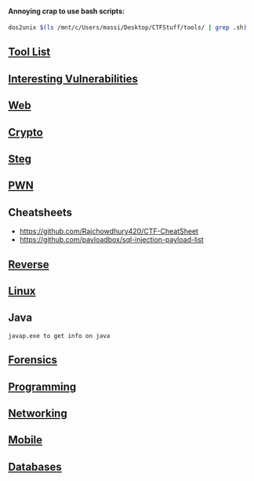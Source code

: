 #### Annoying crap to use bash scripts:
```bash
dos2unix $(ls /mnt/c/Users/massi/Desktop/CTFStuff/tools/ | grep .sh)
```
## [Tool List](TheGoodStuff/TOOL_LIST.md)
## [Interesting Vulnerabilities](TheGoodStuff/VULN_LIST.md)

## [Web](TheGoodStuff/WEB.md)

## [Crypto](TheGoodStuff/CRYPTO.md)

## [Steg](TheGoodStuff/STEG.md)

## [PWN](TheGoodStuff/PWN.md)

## Cheatsheets
- https://github.com/Rajchowdhury420/CTF-CheatSheet
- https://github.com/payloadbox/sql-injection-payload-list 

## [Reverse](TheGoodStuff/REVERSE.md)

## [Linux](TheGoodStuff/LINUX.md)
## Java

    javap.exe to get info on java

## [Forensics](TheGoodStuff/FORENSICS.md)
## [Programming](TheGoodStuff/PROGRAMMING.md)

## [Networking](TheGoodStuff/NETWORKING.md)

## [Mobile](TheGoodStuff/MOBILE.md)

## [Databases](TheGoodStuff/DATABASES.md)

